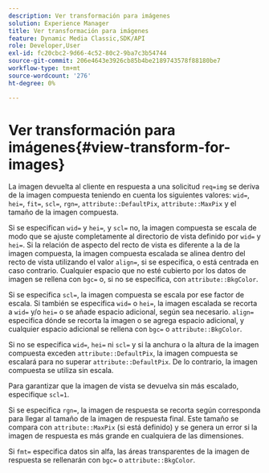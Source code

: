 ```yaml
---
description: Ver transformación para imágenes
solution: Experience Manager
title: Ver transformación para imágenes
feature: Dynamic Media Classic,SDK/API
role: Developer,User
exl-id: fc20cbc2-9d66-4c52-80c2-9ba7c3b54744
source-git-commit: 206e4643e3926cb85b4be2189743578f88180be7
workflow-type: tm+mt
source-wordcount: '276'
ht-degree: 0%

---
```


# Ver transformación para imágenes{#view-transform-for-images}

La imagen devuelta al cliente en respuesta a una solicitud `req=img` se deriva de la imagen compuesta teniendo en cuenta los siguientes valores: `wid=`, `hei=`, `fit=`, `scl=`, `rgn=`, `attribute::DefaultPix`, `attribute::MaxPix` y el tamaño de la imagen compuesta.

Si se especifican `wid=` y `hei=`, y `scl=` no, la imagen compuesta se escala de modo que se ajuste completamente al directorio de vista definido por `wid=` y `hei=`. Si la relación de aspecto del recto de vista es diferente a la de la imagen compuesta, la imagen compuesta escalada se alinea dentro del recto de vista utilizando el valor `align=`, si se especifica, o está centrada en caso contrario. Cualquier espacio que no esté cubierto por los datos de imagen se rellena con `bgc=` o, si no se especifica, con `attribute::BkgColor`.

Si se especifica `scl=`, la imagen compuesta se escala por ese factor de escala. Si también se especifica `wid=` o `hei=`, la imagen escalada se recorta a `wid=` y/o `hei=` o se añade espacio adicional, según sea necesario. `align=` especifica dónde se recorta la imagen o se agrega espacio adicional, y cualquier espacio adicional se rellena con  `bgc=` o  `attribute::BkgColor`.

Si no se especifica `wid=`, `hei=` ni `scl=` y si la anchura o la altura de la imagen compuesta exceden `attribute::DefaultPix`, la imagen compuesta se escalará para no superar `attribute::DefaultPix`. De lo contrario, la imagen compuesta se utiliza sin escala.

Para garantizar que la imagen de vista se devuelva sin más escalado, especifique `scl=1`.

Si se especifica `rgn=`, la imagen de respuesta se recorta según corresponda para llegar al tamaño de la imagen de respuesta final. Este tamaño se compara con `attribute::MaxPix` (si está definido) y se genera un error si la imagen de respuesta es más grande en cualquiera de las dimensiones.

Si `fmt=` especifica datos sin alfa, las áreas transparentes de la imagen de respuesta se rellenarán con `bgc=` o `attribute::BkgColor`.
